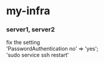 # my-infra

### server1, server2
fix the setting  
'PasswordAuthentication no' => 'yes';  
'sudo service ssh restart'
